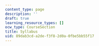 ```yaml
---
content_type: page
description: ''
draft: true
learning_resource_types: []
ocw_type: CourseSection
title: Syllabus
uid: 89dab3cd-a2de-f3f8-2d0a-0fbe5bb55f17
---
```

